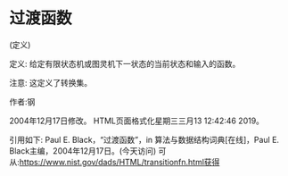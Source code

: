# 过渡函数


(定义)



定义:
给定有限状态机或图灵机下一状态的当前状态和输入的函数。



注意:
这定义了转换集。


作者:钢







2004年12月17日修改。
HTML页面格式化星期三三月13 12:42:46 2019。



引用如下:
Paul E. Black，“过渡函数”，in
算法与数据结构词典[在线]，Paul E. Black主编，2004年12月17日。(今天访问)
可从:https://www.nist.gov/dads/HTML/transitionfn.html获得